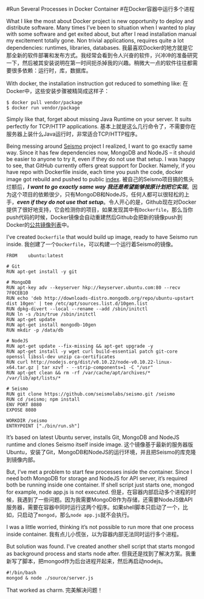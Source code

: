 #Run Several Processes in Docker Container
#在Docker容器中运行多个进程

What I like the most about Docker project is new opportunity to deploy and distribute software. Many times I’ve been to situation when I wanted to play with some software and get exited about, but after I read installation manual my excitement totally gone. Non trivial applications, requires quite a lot dependencies: runtimes, libraries, databases.
我最喜欢Docker的地方就是它那全新的软件部署和发布方式。我经常会看到令人兴奋的软件，兴冲冲的准备研究一下，然后被其安装说明在第一时间扼杀掉我的兴趣。稍微大一点的软件往往都需要很多依赖：运行时，库，数据库。

With docker, the installation instruction got reduced to something like:
在Docker中，这些安装步骤被精简成这样子：

    $ docker pull vendor/package
    $ docker run vendor/package

Simply like that, forget about missing Java Runtime on your server. It suits perfectly for TCP/HTTP applications.
基本上就是这么几行命令了，不需要你在服务器上装什么Java运行时，非常适合TCP/HTTP程序。

Being messing around [Seismo](https://github.com/seismolabs/seismo) project I realized, I want to go exactly same way. Since it has few dependencies now, MongoDB and NodeJS – it should be easier to anyone to try it, even if they do not use that setup. I was happy to see, that GitHub currently offers great support for Docker. Namely, if you have repo with Dockerfile inside, each time you push the code, docker image got rebuild and pushed to public [index](https://index.docker.io/).
被自己的Seismo项目搞的焦头烂额后，***I want to go exactly same way 我还是希望能够按原计划把它实现***。因为这个项目的依赖很少，只有MongoDB和NodeJS，任何人都可以很轻松的上手，***even if they do not use that setup***。令人开心的是，Github现在对Docker提供了很好地支持，它会检测你的项目，如果发现其中有`Dockerfile`，那么当你push代码的时候，Docker镜像会自动重建然后Github会把新的镜像push到Docker的[公共镜像列表](https://index.docker.io/)中。

I’ve created `Dockerfile` that would build up image, ready to have Seismo run inside.
我创建了一个`Dockerfile`，可以构建一个运行着Seismo的镜像。

    FROM    ubuntu:latest
    
    # Git
    RUN apt-get install -y git
    
    # MongoDB
    RUN apt-key adv --keyserver hkp://keyserver.ubuntu.com:80 --recv 7F0CEB10
    RUN echo 'deb http://downloads-distro.mongodb.org/repo/ubuntu-upstart dist 10gen' | tee /etc/apt/sources.list.d/10gen.list
    RUN dpkg-divert --local --rename --add /sbin/initctl
    RUN ln -s /bin/true /sbin/initctl
    RUN apt-get update
    RUN apt-get install mongodb-10gen
    RUN mkdir -p /data/db
    
    # NodeJS
    RUN apt-get update --fix-missing && apt-get upgrade -y
    RUN apt-get install -y wget curl build-essential patch git-core openssl libssl-dev unzip ca-certificates
    RUN curl http://nodejs.org/dist/v0.10.22/node-v0.10.22-linux-x64.tar.gz | tar xzvf - --strip-components=1 -C "/usr"
    RUN apt-get clean && rm -rf /var/cache/apt/archives/* /var/lib/apt/lists/*
    
    # Seismo
    RUN git clone https://github.com/seismolabs/seismo.git /seismo
    RUN cd /seismo; npm install
    ENV PORT 8080
    EXPOSE 8080
    
    WORKDIR /seismo
    ENTRYPOINT ["./bin/run.sh"]
    
It’s based on latest Ubuntu server, installs Git, MongoDB and NodeJS runtime and clones Seismo itself inside image.
这个镜像基于最新的服务器版Ubuntu，安装了Git，MongoDB和NodeJS的运行环境，并且把Seismo的库克隆到镜像内部。

But, I’ve met a problem to start few processes inside the container. Since I need both MongoDB for storage and NodeJS for API server, it’s required both be running inside one container. If shell script just starts one, mongod for example, node app.js is not executed.
但是，在容器内部启动多个进程的时候，我遇到了一些问题。因为我需要MongoDB作为存储，还需要NodeJS做API服务器，需要在容器中同时运行这两个程序。如果shell脚本只启动了一个，比如，只启动了`mongod`，那么`node app.js`就不会执行。


I was a little worried, thinking it’s not possible to run more that one process inside container.
我有点儿小慌张，以为容器内部无法同时运行多个进程。

But solution was found. I’ve created another shell script that starts mongod as background process and starts node after.
但我还是找到了解决方案。我重新写了脚本，把mongod作为后台进程开起来，然后再启动nodejs。

    #!/bin/bash
    mongod & node ./source/server.js

That worked as charm.
完美解决问题！
